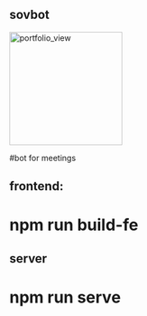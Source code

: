 ## sovbot

<img width="200" alt="portfolio_view" src="https://previews.123rf.com/images/jpgon/jpgon1504/jpgon150400439/38546395-illustration-of-a-shield-icon-with-a-cigarette.jpg">

#bot for meetings

## frontend:
# npm run build-fe

## server
# npm run serve